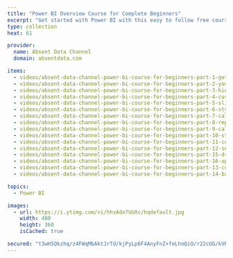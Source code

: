 ```yaml
---
title: "Power BI Overview Course for Complete Beginners"
excerpt: "Get started with Power BI with this easy to follow free course on Power BI fundamentals"
type: collection
heat: 61

provider:
  name: Absent Data Channel
  domain: absentdata.com

items:
  - videos/absent-data-channel-power-bi-course-for-beginners-part-1-getting-to-know-power-bi
  - videos/absent-data-channel-power-bi-course-for-beginners-part-2-your-first-graphs-and-homework
  - videos/absent-data-channel-power-bi-course-for-beginners-part-3-hierarchies-and-drilling
  - videos/absent-data-channel-power-bi-course-for-beginners-part-4-custom-hierarchies
  - videos/absent-data-channel-power-bi-course-for-beginners-part-5-slicers-and-filters
  - videos/absent-data-channel-power-bi-course-for-beginners-part-6-styling-charts
  - videos/absent-data-channel-power-bi-course-for-beginners-part-7-calculated-columns
  - videos/absent-data-channel-power-bi-course-for-beginners-part-8-replacing-values
  - videos/absent-data-channel-power-bi-course-for-beginners-part-9-calculated-measures-and-profit
  - videos/absent-data-channel-power-bi-course-for-beginners-part-10-styling-maps
  - videos/absent-data-channel-power-bi-course-for-beginners-part-11-conditional-formatting-
  - videos/absent-data-channel-power-bi-course-for-beginners-part-12-segments-and-filters
  - videos/absent-data-channel-power-bi-course-for-beginners-part-15-drillthrough
  - videos/absent-data-channel-power-bi-course-for-beginners-part-16-updating-data
  - videos/absent-data-channel-power-bi-course-for-beginners-part-13-customizing-visuals-and-dashboard-structure
  - videos/absent-data-channel-power-bi-course-for-beginners-part-14-backgrounds-shapes-and-wallpaper-

topics:
  - Power BI

images:
  - url: https://i.ytimg.com/vi/hhsAdo7UUXc/hqdefault.jpg
    width: 480
    height: 360
    isCached: true

secured: "t3wH5Qkzhq/z4FWqMbAktJrTd/kjPyLp6F4AnyFnZ+feLhnQiO/r22cUG/kVRUQ6cR7/zepDk7bMfhWetdyPsxLOkb7xd3+f/PT9GSKom1KavIdT9md++gjIWFc9UGkGc3phRBNt0NMOu7BRawUq0GlXGpNInBf54+cCoSnNjvO2qwQ0ArjGk6zQLvK5vmDsGabDB3Bc396XRvj79s7QbwgtA2EmJ0gs8Ywiee4m9bRUEDWQ+qVoBr5O7PdiYxEJdKBSC+RZ2xpw02lS3WwEYooEZLsqyowJMOv3NHpSMelNHFEz9iAuo0delF3hOc2siAYdTqFIrDEhAfUtqasSrA==;AxIvov2nJ2TklapeSdGskw=="
---
```


